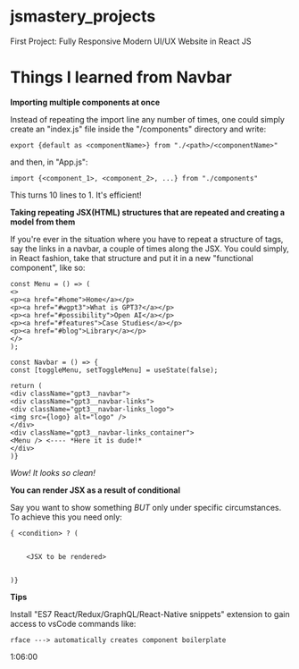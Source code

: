 # jsmastery_projects

First Project: Fully Responsive Modern UI/UX Website in React JS

# Things I learned from Navbar

**Importing multiple components at once**

Instead of repeating the import line any number of times, one could simply create an "index.js" file inside the "/components" directory and write:

    export {default as <componentName>} from "./<path>/<componentName>"

and then, in "App.js":

    import {<component_1>, <component_2>, ...} from "./components"

This turns 10 lines to 1. It's efficient!

**Taking repeating JSX(HTML) structures that are repeated and creating a model from them**

If you're ever in the situation where you have to repeat a structure of tags, say the links in a navbar, a couple of times along the JSX. You could simply, in React fashion, take that structure and put it in a new "functional component", like so:

    const Menu = () => (
    <>
    <p><a href="#home">Home</a></p>
    <p><a href="#wgpt3">What is GPT3?</a></p>
    <p><a href="#possibility">Open AI</a></p>
    <p><a href="#features">Case Studies</a></p>
    <p><a href="#blog">Library</a></p>
    </>
    );

    const Navbar = () => {
    const [toggleMenu, setToggleMenu] = useState(false);

    return (
    <div className="gpt3__navbar">
    <div className="gpt3__navbar-links">
    <div className="gpt3__navbar-links_logo">
    <img src={logo} alt="logo" />
    </div>
    <div className="gpt3__navbar-links_container">
    <Menu /> <---- *Here it is dude!*
    </div> 
    )}

*Wow! It looks so clean!*

**You can render JSX as a result of conditional**

Say you want to show something *BUT* only under specific circumstances. To achieve this you need only:

    { <condition> ? (


        <JSX to be rendered>


    )}

**Tips**

Install "ES7 React/Redux/GraphQL/React-Native snippets" extension to gain access to vsCode commands like:

    rface ---> automatically creates component boilerplate

1:06:00